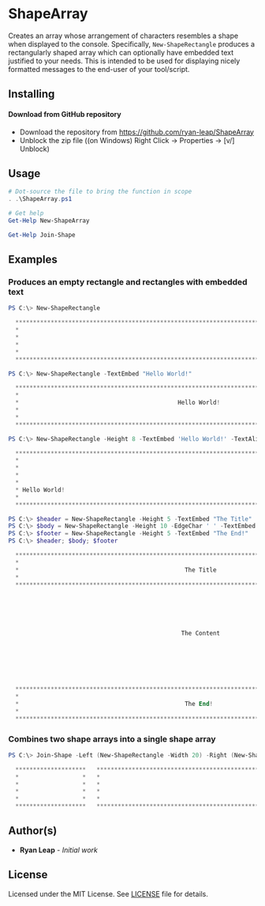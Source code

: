 # ShapeArray
Creates an array whose arrangement of characters resembles a shape when displayed to the console.  Specifically, ```New-ShapeRectangle``` produces
a rectangularly shaped array which can optionally have embedded text justified to your needs.  This is intended to be used for displaying nicely
formatted messages to the end-user of your tool/script.

## Installing
#### Download from GitHub repository

* Download the repository from https://github.com/ryan-leap/ShapeArray
* Unblock the zip file ((on Windows) Right Click -> Properties -> [v/] Unblock)

## Usage
```powershell
# Dot-source the file to bring the function in scope
. .\ShapeArray.ps1

# Get help
Get-Help New-ShapeArray

Get-Help Join-Shape
```

## Examples
### Produces an empty rectangle and rectangles with embedded text
```powershell
PS C:\> New-ShapeRectangle

  *********************************************************************************************************
  *                                                                                                       *
  *                                                                                                       *
  *                                                                                                       *
  *                                                                                                       *
  *********************************************************************************************************

PS C:\> New-ShapeRectangle -TextEmbed "Hello World!"

  *********************************************************************************************************
  *                                                                                                       *
  *                                             Hello World!                                              *
  *                                                                                                       *
  *                                                                                                       *
  *********************************************************************************************************

PS C:\> New-ShapeRectangle -Height 8 -TextEmbed 'Hello World!' -TextAlignHorizontal Left -TextAlignVertical Bottom

  *********************************************************************************************************
  *                                                                                                       *
  *                                                                                                       *
  *                                                                                                       *
  *                                                                                                       *
  * Hello World!                                                                                          *
  *                                                                                                       *
  *********************************************************************************************************

PS C:\> $header = New-ShapeRectangle -Height 5 -TextEmbed "The Title"
PS C:\> $body = New-ShapeRectangle -Height 10 -EdgeChar ' ' -TextEmbed "The Content"
PS C:\> $footer = New-ShapeRectangle -Height 5 -TextEmbed "The End!"
PS C:\> $header; $body; $footer

  *********************************************************************************************************
  *                                                                                                       *
  *                                               The Title                                               *
  *                                                                                                       *
  *********************************************************************************************************






                                                 The Content







  *********************************************************************************************************
  *                                                                                                       *
  *                                               The End!                                                *
  *                                                                                                       *
  *********************************************************************************************************
```
### Combines two shape arrays into a single shape array
```powershell
PS C:\> Join-Shape -Left (New-ShapeRectangle -Width 20) -Right (New-ShapeRectangle -Width 50)

  ********************   **************************************************
  *                  *   *                                                *
  *                  *   *                                                *
  *                  *   *                                                *
  *                  *   *                                                *
  ********************   **************************************************

```
## Author(s)

* **Ryan Leap** - *Initial work*

## License

Licensed under the MIT License.  See [LICENSE](LICENSE.md) file for details.

